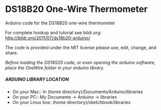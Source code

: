 # DS18B20 One-Wire Thermometer
Arduino code for the DS18B20 one-wire thermometer

For complete hookup and tutorial see bildr.org: http://bildr.org/2011/07/ds18b20-arduino/

The code is provided under the MIT license please use, edit, change, and share. 

*Before loading the DS18S20 code, or even opening the arduino software, place the OneWire folder in your arduino library.*

##### ARDUINO LIBRARY LOCATION
* On your Mac:: In (home directory)/Documents/Arduino/libraries  
* On your PC:: My Documents -> Arduino -> libraries  
* On your Linux box: (home directory)/sketchbook/libraries  
